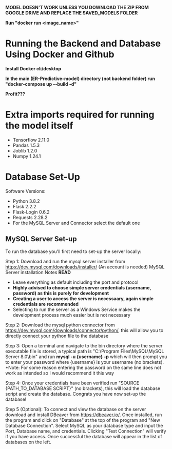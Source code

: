 
**MODEL DOESN'T WORK UNLESS YOU DOWNLOAD THE ZIP FROM GOOGLE DRIVE AND REPLACE THE SAVED_MODELS FOLDER**

**Run "docker run <image_name>"**

# Running the Backend and Database Using Docker and Github
**Install Docker cli/desktop**

**In the main (ER-Predictive-model) directory (not backend folder) run "docker-compose up --build -d"**

**Profit???**

# Extra imports required for running the model itself
- Tensorflow 2.11.0
- Pandas 1.5.3
- Joblib 1.2.0
- Numpy 1.24.1


# Database Set-Up

Software Versions:
- Python 3.8.2
- Flask 2.2.2
- Flask-Login 0.6.2
- Requests 2.28.2
- For the MySQL Server and Connector select the default one


## MySQL Server Set-up
To run the database you'll first need to set-up the server locally:

Step 1: Download and run the mysql server installer from https://dev.mysql.com/downloads/installer/ (An account is needed)
MySQL Server installation Notes **READ**
- Leave everything as default including the port and protocol
- **Highly advised to choose simple server credentials (username, password) as this is purely for development**
- **Creating a user to access the server is necessaary, again simple credentials are recommended**
- Selecting to run the server as a Windows Service makes the development process much easier but is not necessary

Step 2: Download the mysql python connector from https://dev.mysql.com/downloads/connector/python/, this will 
allow you to directly connect your python file to the database

Step 3: Open a terminal and navigate to the bin directory where the server executable file is stored, a typical path is "C:\Program Files\MySQL\MySQL Server 8.0\bin" and run **mysql -u {username} -p** which will then prompt you to enter your password where {username} is your username (no brackets). *Note: For some reason entering the password on the same line does not work as intended so I would recommend it this way

Step 4: Once your credentials have been verified run "SOURCE {PATH_TO_DATABASE SCRIPT}" (no brackets), this will load the database script and create the database. Congrats you have now set-up the database!

Step 5 (Optional): To connect and view the database on the server download and install DBeaver from https://dbeaver.io/. Once installed, run the program and click on "Database" at the top of the program and "New Database Connection". Select MySQL as your database type and input the Port, Database name, and credentials. Clicking "Test Connection" will verify if you have access. Once successful the database will appear in the list of databases on the left.

